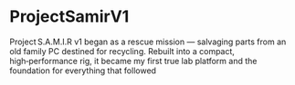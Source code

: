 # ProjectSamirV1
Project S.A.M.I.R v1 began as a rescue mission — salvaging parts from an old family PC destined for recycling. Rebuilt into a compact, high‑performance rig, it became my first true lab platform and the foundation for everything that followed
